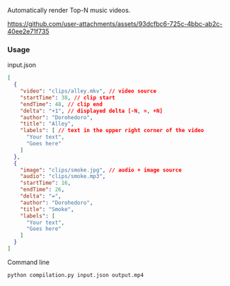 Automatically render Top-N music videos.

https://github.com/user-attachments/assets/93dcfbc6-725c-4bbc-ab2c-40ee2e71f735

### Usage

input.json
```json
[
  {
    "video": "clips/alley.mkv", // video source
    "startTime": 38, // clip start
    "endTime": 48, // clip end
    "delta": "+1", // displayed delta [-N, =, +N]
    "author": "Dorohedoro",
    "title": "Alley",
    "labels": [ // text in the upper right corner of the video
      "Your text",
      "Goes here"
    ]
  },
  {
    "image": "clips/smoke.jpg", // audio + image source
    "audio": "clips/smoke.mp3",
    "startTime": 16,
    "endTime": 26,
    "delta": "=",
    "author": "Dorohedoro",
    "title": "Smoke",
    "labels": [
      "Your text",
      "Goes here"
    ]
  }
]
```

Command line
```bash
python compilation.py input.json output.mp4
```


